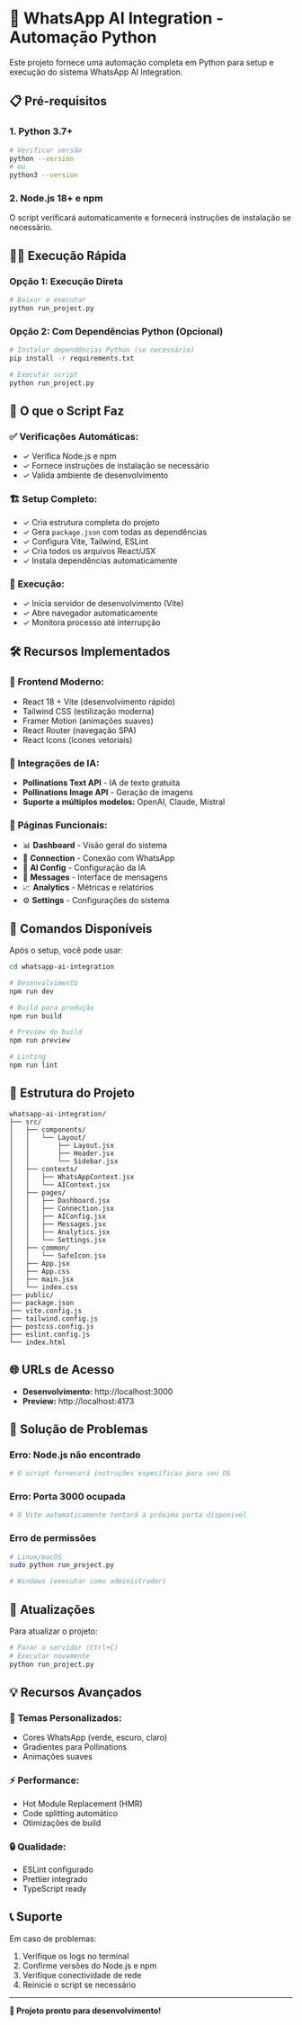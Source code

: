 # 🚀 WhatsApp AI Integration - Automação Python

Este projeto fornece uma automação completa em Python para setup e execução do sistema WhatsApp AI Integration.

## 📋 Pré-requisitos

### 1. Python 3.7+
```bash
# Verificar versão
python --version
# ou
python3 --version
```

### 2. Node.js 18+ e npm
O script verificará automaticamente e fornecerá instruções de instalação se necessário.

## 🏃‍♂️ Execução Rápida

### Opção 1: Execução Direta
```bash
# Baixar e executar
python run_project.py
```

### Opção 2: Com Dependências Python (Opcional)
```bash
# Instalar dependências Python (se necessário)
pip install -r requirements.txt

# Executar script
python run_project.py
```

## 🎯 O que o Script Faz

### ✅ **Verificações Automáticas:**
- ✓ Verifica Node.js e npm
- ✓ Fornece instruções de instalação se necessário
- ✓ Valida ambiente de desenvolvimento

### 🏗️ **Setup Completo:**
- ✓ Cria estrutura completa do projeto
- ✓ Gera `package.json` com todas as dependências
- ✓ Configura Vite, Tailwind, ESLint
- ✓ Cria todos os arquivos React/JSX
- ✓ Instala dependências automaticamente

### 🚀 **Execução:**
- ✓ Inicia servidor de desenvolvimento (Vite)
- ✓ Abre navegador automaticamente
- ✓ Monitora processo até interrupção

## 🛠️ Recursos Implementados

### 🎨 **Frontend Moderno:**
- React 18 + Vite (desenvolvimento rápido)
- Tailwind CSS (estilização moderna)
- Framer Motion (animações suaves)
- React Router (navegação SPA)
- React Icons (ícones vetoriais)

### 🤖 **Integrações de IA:**
- **Pollinations Text API** - IA de texto gratuita
- **Pollinations Image API** - Geração de imagens
- **Suporte a múltiplos modelos:** OpenAI, Claude, Mistral

### 📱 **Páginas Funcionais:**
- 📊 **Dashboard** - Visão geral do sistema
- 🔗 **Connection** - Conexão com WhatsApp
- 🤖 **AI Config** - Configuração da IA
- 💬 **Messages** - Interface de mensagens
- 📈 **Analytics** - Métricas e relatórios
- ⚙️ **Settings** - Configurações do sistema

## 🔧 Comandos Disponíveis

Após o setup, você pode usar:

```bash
cd whatsapp-ai-integration

# Desenvolvimento
npm run dev

# Build para produção
npm run build

# Preview do build
npm run preview

# Linting
npm run lint
```

## 📂 Estrutura do Projeto

```
whatsapp-ai-integration/
├── src/
│   ├── components/
│   │   └── Layout/
│   │       ├── Layout.jsx
│   │       ├── Header.jsx
│   │       └── Sidebar.jsx
│   ├── contexts/
│   │   ├── WhatsAppContext.jsx
│   │   └── AIContext.jsx
│   ├── pages/
│   │   ├── Dashboard.jsx
│   │   ├── Connection.jsx
│   │   ├── AIConfig.jsx
│   │   ├── Messages.jsx
│   │   ├── Analytics.jsx
│   │   └── Settings.jsx
│   ├── common/
│   │   └── SafeIcon.jsx
│   ├── App.jsx
│   ├── App.css
│   ├── main.jsx
│   └── index.css
├── public/
├── package.json
├── vite.config.js
├── tailwind.config.js
├── postcss.config.js
├── eslint.config.js
└── index.html
```

## 🌐 URLs de Acesso

- **Desenvolvimento:** http://localhost:3000
- **Preview:** http://localhost:4173

## 🐛 Solução de Problemas

### Erro: Node.js não encontrado
```bash
# O script fornecerá instruções específicas para seu OS
```

### Erro: Porta 3000 ocupada
```bash
# O Vite automaticamente tentará a próxima porta disponível
```

### Erro de permissões
```bash
# Linux/macOS
sudo python run_project.py

# Windows (executar como administrador)
```

## 🔄 Atualizações

Para atualizar o projeto:
```bash
# Parar o servidor (Ctrl+C)
# Executar novamente
python run_project.py
```

## 💡 Recursos Avançados

### 🎨 **Temas Personalizados:**
- Cores WhatsApp (verde, escuro, claro)
- Gradientes para Pollinations
- Animações suaves

### ⚡ **Performance:**
- Hot Module Replacement (HMR)
- Code splitting automático
- Otimizações de build

### 🔒 **Qualidade:**
- ESLint configurado
- Prettier integrado
- TypeScript ready

## 📞 Suporte

Em caso de problemas:
1. Verifique os logs no terminal
2. Confirme versões do Node.js e npm
3. Verifique conectividade de rede
4. Reinicie o script se necessário

---

**🚀 Projeto pronto para desenvolvimento!**